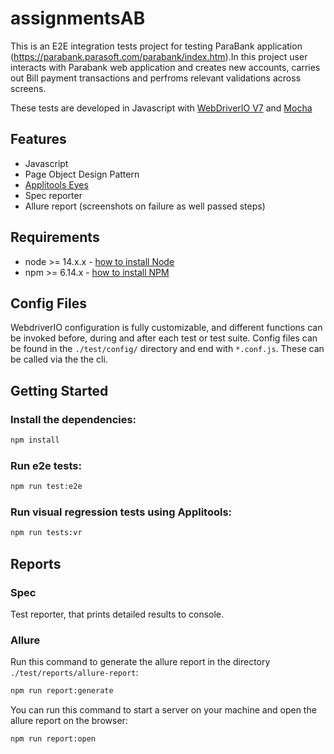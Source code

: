# assignmentsAB

This is an E2E integration tests project for testing ParaBank application (https://parabank.parasoft.com/parabank/index.htm).In this project user interacts with Parabank web application and creates new accounts, carries out Bill payment transactions and perfroms relevant validations across screens.

These tests are developed in Javascript with [WebDriverIO V7](http://webdriver.io/) and [Mocha](https://mochajs.org/)


## Features

-   Javascript
-   Page Object Design Pattern
-   [Applitools Eyes](https://info.applitools.com/ucY76)
-   Spec reporter
-   Allure report (screenshots on failure as well passed steps)


## Requirements

-   node >= 14.x.x - [how to install Node](https://nodejs.org/en/download/)
-   npm >= 6.14.x - [how to install NPM](https://www.npmjs.com/get-npm)

## Config Files

 WebdriverIO configuration is fully customizable, and different functions can be invoked before, during and after each test or test suite.  Config files can be found in the `./test/config/` directory and end with `*.conf.js`.  These can be called via the the cli.

## Getting Started

### Install the dependencies:

```bash
npm install
```


### Run e2e tests:

```bash
npm run test:e2e
```

### Run visual regression tests using Applitools:

```bash
npm run tests:vr
```

## Reports

### Spec

Test reporter, that prints detailed results to console.

### Allure

Run this command to generate the allure report in the directory `./test/reports/allure-report`:

```bash
npm run report:generate
```

You can run this command to start a server on your machine and open the allure report on the browser:

```bash
npm run report:open
```

